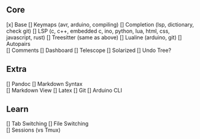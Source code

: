 ## Core

[x] Base
[] Keymaps           (avr, arduino, compiling)
[] Completion       (lsp, dictionary, check git)
[] LSP              (c, c++, embedded c, ino, python, lua, html, css, javascript, rust)
[] Treesitter       (same as above)
[] Lualine          (arduino, git)
[] Autopairs     
[] Comments
[] Dashboard
[] Telescope
[] Solarized
[] Undo Tree?

## Extra

[] Pandoc 
[] Markdown Syntax   
[] Markdown View 
[] Latex 
[] Git 
[] Arduino CLI 

## Learn

[] Tab Switching
[] File Switching    
[] Sessions (vs Tmux)
